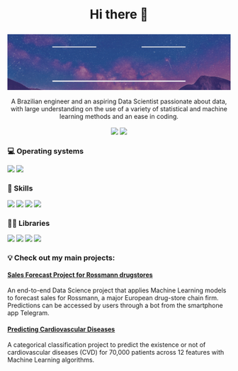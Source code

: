 # <p align="center"> Hi there 👋

![welcome_gift](welcome.gif)

<p align="center">
    A Brazilian engineer and an aspiring Data Scientist passionate about data, with large understanding on the use of a variety of statistical and machine learning methods and an ease in coding. <br><br>
    <a href="https://www.linkedin.com/in/diandra-melo-99315711b/">
        <img src="https://img.shields.io/badge/LinkedIn-0077B5?style=for-the-badge&logo=linkedin&logoColor=white"></a>
    <a href="mailto:dcxsmelo@gmail.com?subject=[GitHub]%20Hello%20Diandra">
        <img src="https://img.shields.io/badge/Gmail-D14836?style=for-the-badge&logo=gmail&logoColor=white"></a>
</p>

### :computer: Operating systems
<p>
    <img src="https://img.shields.io/badge/Ubuntu-E95420?style=for-the-badge&logo=ubuntu&logoColor=white"> 
    <img src="https://img.shields.io/badge/Windows-0078D6?style=for-the-badge&logo=windows&logoColor=white">
</p>

### :rocket: Skills
<p>
    <img src="https://img.shields.io/badge/Python-3776AB?style=for-the-badge&logo=python&logoColor=white">
    <img src="https://img.shields.io/badge/PostgreSQL-316192?style=for-the-badge&logo=postgresql&logoColor=white">
    <img src="https://img.shields.io/badge/Heroku-430098?style=for-the-badge&logo=heroku&logoColor=white">
    <img src="https://img.shields.io/badge/Microsoft_Office-D83B01?style=for-the-badge&logo=microsoft-office&logoColor=white">
</p>

### 👨‍💻 Libraries
<p>
    <img src="https://img.shields.io/badge/pandas%20-%23150458.svg?&style=for-the-badge&logo=pandas&logoColor=white">
    <img src="https://img.shields.io/badge/NumPy-013243?style=for-the-badge&logo=numpy&logoColor=white">
    <img src="https://img.shields.io/badge/seaborn-3776AB?style=for-the-badge&logo=seaborn&logoColor=white">
    <img src="https://img.shields.io/badge/scikit_learn-7931E?style=for-the-badge&logo=scikit-learn&logoColor=white">
</p>

### :bulb: Check out my main projects:

#### [Sales Forecast Project for Rossmann drugstores](https://github.com/diandramelo/Rossmann_Store_Sales)

An end-to-end Data Science project that applies Machine Learning models to forecast sales for Rossmann, a major European drug-store chain firm. Predictions can be accessed by users through a bot from the smartphone app Telegram.

#### [Predicting Cardiovascular Diseases](https://github.com/diandramelo/Cardio_Catch_Diseases)

A categorical classification project to predict the existence or not of cardiovascular diseases (CVD) for 70,000 patients across 12 features with Machine Learning algorithms.



<!--**diandramelo/diandramelo** is a ✨ _special_ ✨ repository because its `README.md` (this file) appears on your GitHub profile.

Here are some ideas to get you started:

- 🔭 I’m currently working on ...
- 🌱 I’m currently learning ...
- 👯 I’m looking to collaborate on ...
- 🤔 I’m looking for help with ...
- 💬 Ask me about ...
- 📫 How to reach me: ...
- 😄 Pronouns: ...
- ⚡ Fun fact: ...
-->
